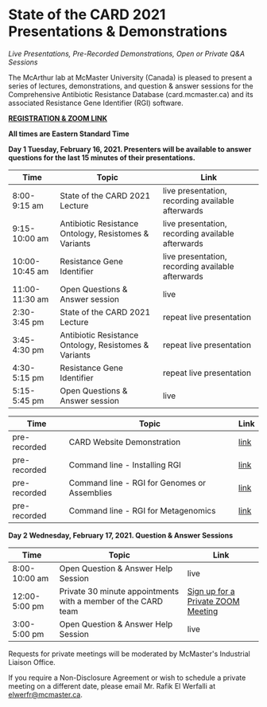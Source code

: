 # State of the CARD 2021 Presentations & Demonstrations
 
*Live Presentations, Pre-Recorded Demonstrations, Open or Private Q&A Sessions*

The McArthur lab at McMaster University (Canada) is pleased to present a series of lectures, demonstrations, and question & answer sessions for the Comprehensive Antibiotic Resistance Database (card.mcmaster.ca) and its associated Resistance Gene Identifier (RGI) software.

**[REGISTRATION & ZOOM LINK](https://zoom.us/webinar/register/WN_w8hrD-ImQmW4CPBytpI74g)**

**All times are Eastern Standard Time**

**Day 1 Tuesday, February 16, 2021. Presenters will be available to answer questions for the last 15 minutes of their presentations.**

| Time | Topic | Link |
| -------- | -------- | -------- |
| 8:00-9:15 am | State of the CARD 2021 Lecture | live presentation, recording available afterwards |
| 9:15-10:00 am | Antibiotic Resistance Ontology, Resistomes & Variants | live presentation, recording available afterwards |
| 10:00-10:45 am | Resistance Gene Identifier | live presentation, recording available afterwards |
| 11:00-11:30 am | Open Questions & Answer session | live |
| 2:30-3:45 pm | State of the CARD 2021 Lecture | repeat live presentation |
| 3:45-4:30 pm | Antibiotic Resistance Ontology, Resistomes & Variants | repeat live presentation |
| 4:30-5:15 pm | Resistance Gene Identifier | repeat live presentation |
| 5:15-5:45 pm | Open Questions & Answer session | live |

| Time | Topic | Link |
| -------- | -------- | -------- |
| pre-recorded | CARD Website Demonstration | [link](https://www.youtube.com/watch?v=Tb6K1NQ6NTs&ab_channel=McArthurLab) |
| pre-recorded | Command line - Installing RGI | [link](https://www.youtube.com/watch?v=pZI14a-K5HY&feature=youtu.be&ab_channel=McArthurLab) |
| pre-recorded | Command line - RGI for Genomes or Assemblies | [link](https://www.youtube.com/watch?v=qLHpcpmuoik&feature=youtu.be&ab_channel=McArthurLab)|
| pre-recorded | Command line - RGI for Metagenomics | [link](https://www.youtube.com/watch?v=TmZN29NppJw&feature=youtu.be&ab_channel=McArthurLab)|

**Day 2 Wednesday, February 17, 2021. Question & Answer Sessions**

| Time | Topic | Link |
| -------- | -------- | -------- | 
| 8:00-10:00 am | Open Question & Answer Help Session | live |
| 12:00-5:00 pm | Private 30 minute appointments with a member of the CARD team | [Sign up for a Private ZOOM Meeting](https://forms.gle/DFhZnS8gHZu893fm8) |
| 3:00-5:00 pm | Open Question & Answer Help Session | live |

Requests for private meetings will be moderated by McMaster's Industrial Liaison Office.

If you require a Non-Disclosure Agreement or wish to schedule a private meeting on a different date, please email Mr. Rafik El Werfalli at elwerfr@mcmaster.ca.
